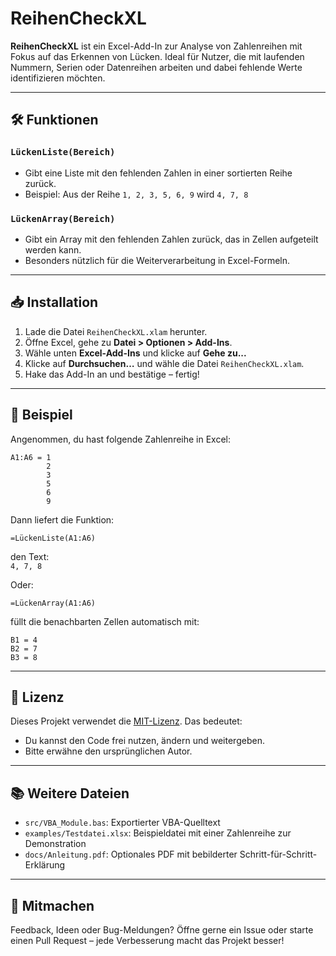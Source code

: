 
# ReihenCheckXL

**ReihenCheckXL** ist ein Excel-Add-In zur Analyse von Zahlenreihen mit Fokus auf das Erkennen von Lücken. Ideal für Nutzer, die mit laufenden Nummern, Serien oder Datenreihen arbeiten und dabei fehlende Werte identifizieren möchten.

---

## 🛠️ Funktionen

### `LückenListe(Bereich)`
- Gibt eine Liste mit den fehlenden Zahlen in einer sortierten Reihe zurück.
- Beispiel: Aus der Reihe `1, 2, 3, 5, 6, 9` wird `4, 7, 8`

### `LückenArray(Bereich)`
- Gibt ein Array mit den fehlenden Zahlen zurück, das in Zellen aufgeteilt werden kann.
- Besonders nützlich für die Weiterverarbeitung in Excel-Formeln.

---

## 📥 Installation

1. Lade die Datei `ReihenCheckXL.xlam` herunter.
2. Öffne Excel, gehe zu **Datei > Optionen > Add-Ins**.
3. Wähle unten **Excel-Add-Ins** und klicke auf **Gehe zu...**
4. Klicke auf **Durchsuchen…** und wähle die Datei `ReihenCheckXL.xlam`.
5. Hake das Add-In an und bestätige – fertig!

---

## 🎯 Beispiel

Angenommen, du hast folgende Zahlenreihe in Excel:

```
A1:A6 = 1
        2
        3
        5
        6
        9
```

Dann liefert die Funktion:

```excel
=LückenListe(A1:A6)
```

den Text:  
`4, 7, 8`

Oder:

```excel
=LückenArray(A1:A6)
```

füllt die benachbarten Zellen automatisch mit:

```
B1 = 4
B2 = 7
B3 = 8
```

---

## 📄 Lizenz

Dieses Projekt verwendet die [MIT-Lizenz](https://choosealicense.com/licenses/mit/). Das bedeutet:
- Du kannst den Code frei nutzen, ändern und weitergeben.
- Bitte erwähne den ursprünglichen Autor.

---

## 📚 Weitere Dateien

- `src/VBA_Module.bas`: Exportierter VBA-Quelltext
- `examples/Testdatei.xlsx`: Beispieldatei mit einer Zahlenreihe zur Demonstration
- `docs/Anleitung.pdf`: Optionales PDF mit bebilderter Schritt-für-Schritt-Erklärung

---

## 🤝 Mitmachen

Feedback, Ideen oder Bug-Meldungen? Öffne gerne ein Issue oder starte einen Pull Request – jede Verbesserung macht das Projekt besser!


